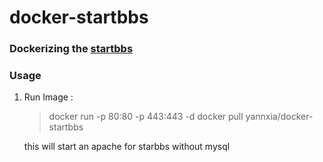 # docker-startbbs

### Dockerizing the [startbbs](http://www.startbbs.com/)


### Usage

1. Run Image :
	> docker run -p 80:80 -p 443:443 -d docker pull yannxia/docker-startbbs
	
	this will start an apache for starbbs without mysql
